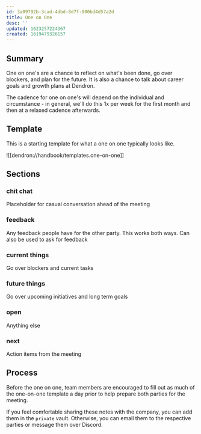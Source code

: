 ```yaml
---
id: 3a09792b-3cad-4dbd-8d7f-900bd4d57a2d
title: One on One
desc: ''
updated: 1623257224367
created: 1619479326157
---
```


## Summary 

One on one's are a chance to reflect on what's been done, go over blockers, and plan for the future. It is also a chance to talk about career goals and growth plans at Dendron.

The cadence for one on one's will depend on the individual and circumstance - in general, we'll do this 1x per week for the first month and then at a relaxed cadence afterwards. 

## Template

This is a starting template for what a one on one typically looks like. 

![[dendron://handbook/templates.one-on-one]]

## Sections

### chit chat
Placeholder for casual conversation ahead of the meeting

### feedback

Any feedback people have for the other party. This works both ways. Can also be used to ask for feedback

### current things

Go over blockers and current tasks 

### future things

Go over upcoming initiatives and long term goals 

### open 

Anything else 

### next
Action items from the meeting 

## Process

Before the one on one, team members are encouraged to fill out as much of the one-on-one template a day prior to help prepare both parties for the meeting.

If you feel comfortable sharing these notes with the company, you can add them in the `private` vault. Otherwise, you can email them to the respective parties or message them over Discord.